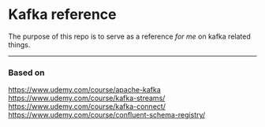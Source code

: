 # Kafka reference

The purpose of this repo is to serve as a reference *for me* on kafka related things.

---
### Based on

https://www.udemy.com/course/apache-kafka
https://www.udemy.com/course/kafka-streams/
https://www.udemy.com/course/kafka-connect/
https://www.udemy.com/course/confluent-schema-registry/